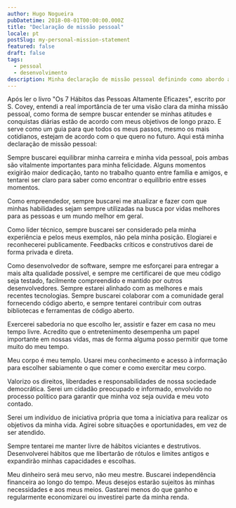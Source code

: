 ```yaml
---
author: Hugo Nogueira
pubDatetime: 2018-08-01T00:00:00.000Z
title: "Declaração de missão pessoal"
locale: pt
postSlug: my-personal-mission-statement
featured: false
draft: false
tags:
  - pessoal
  - desenvolvimento
description: Minha declaração de missão pessoal definindo como abordo a vida, trabalho, relacionamentos e crescimento pessoal, inspirada pelos princípios de Stephen Covey.
---
```


Após ler o livro "Os 7 Hábitos das Pessoas Altamente Eficazes", escrito por S. Covey, entendi a real importância de ter uma visão clara da minha missão pessoal, como forma de sempre buscar entender se minhas atitudes e conquistas diárias estão de acordo com meus objetivos de longo prazo. E serve como um guia para que todos os meus passos, mesmo os mais cotidianos, estejam de acordo com o que quero no futuro. Aqui está minha declaração de missão pessoal:

Sempre buscarei equilibrar minha carreira e minha vida pessoal, pois ambas são vitalmente importantes para minha felicidade. Alguns momentos exigirão maior dedicação, tanto no trabalho quanto entre família e amigos, e tentarei ser claro para saber como encontrar o equilíbrio entre esses momentos.

Como empreendedor, sempre buscarei me atualizar e fazer com que minhas habilidades sejam sempre utilizadas na busca por vidas melhores para as pessoas e um mundo melhor em geral.

Como líder técnico, sempre buscarei ser considerado pela minha experiência e pelos meus exemplos, não pela minha posição. Elogiarei e reconhecerei publicamente. Feedbacks críticos e construtivos darei de forma privada e direta.

Como desenvolvedor de software, sempre me esforçarei para entregar a mais alta qualidade possível, e sempre me certificarei de que meu código seja testado, facilmente compreendido e mantido por outros desenvolvedores. Sempre estarei alinhado com as melhores e mais recentes tecnologias. Sempre buscarei colaborar com a comunidade geral fornecendo código aberto, e sempre tentarei contribuir com outras bibliotecas e ferramentas de código aberto.

Exercerei sabedoria no que escolho ler, assistir e fazer em casa no meu tempo livre. Acredito que o entretenimento desempenha um papel importante em nossas vidas, mas de forma alguma posso permitir que tome muito do meu tempo.

Meu corpo é meu templo. Usarei meu conhecimento e acesso à informação para escolher sabiamente o que comer e como exercitar meu corpo.

Valorizo os direitos, liberdades e responsabilidades de nossa sociedade democrática. Serei um cidadão preocupado e informado, envolvido no processo político para garantir que minha voz seja ouvida e meu voto contado.

Serei um indivíduo de iniciativa própria que toma a iniciativa para realizar os objetivos da minha vida. Agirei sobre situações e oportunidades, em vez de ser atendido.

Sempre tentarei me manter livre de hábitos viciantes e destrutivos. Desenvolverei hábitos que me libertarão de rótulos e limites antigos e expandirão minhas capacidades e escolhas.

Meu dinheiro será meu servo, não meu mestre. Buscarei independência financeira ao longo do tempo. Meus desejos estarão sujeitos às minhas necessidades e aos meus meios. Gastarei menos do que ganho e regularmente economizarei ou investirei parte da minha renda.